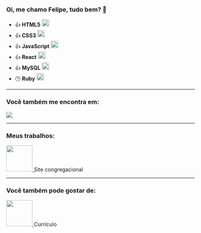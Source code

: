 ### Oi, me chamo Felipe, tudo bem? 👋

- 👍 **HTML5** <img width="20" height="20" src="https://cdn.jsdelivr.net/gh/devicons/devicon/icons/html5/html5-original.svg" />
- 👍 **CSS3** <img width="20" height="20" src="https://cdn.jsdelivr.net/gh/devicons/devicon/icons/css3/css3-original.svg" />
- 👍 **JavaScript** <img width="20" height="20" src="https://cdn.jsdelivr.net/gh/devicons/devicon/icons/javascript/javascript-original.svg" />
- 👍 **React** <img width="20" height="20" src="https://cdn.jsdelivr.net/gh/devicons/devicon/icons/react/react-original.svg" />
- 👍 **MySQL** <img width="20" height="20" src="https://cdn.jsdelivr.net/gh/devicons/devicon/icons/mysql/mysql-original.svg" />
- 🕑 **Ruby** <img width="20" height="20" src="https://cdn.jsdelivr.net/gh/devicons/devicon/icons/ruby/ruby-original.svg" />

________________________

### Você também me encontra em:
<a href="https://www.linkedin.com/in/felipe-perozini-moyano/" target="_blank">
<img src="https://img.shields.io/badge/linkedin-%230077B5.svg?style=for-the-badge&logo=linkedin&logoColor=white" />
</a>

________________________

### Meus trabalhos:
<div>
<a href="https://felipopm.github.io/iasd-cambe-central/" target="_blank">
<img src="https://icons.iconarchive.com/icons/vargas21/aquave-metal/128/Sites-icon.png" width="70" height="70">
</a>
Site congregacional

</div>

________________________

### Você também pode gostar de:

<div>
<a href="https://drive.google.com/file/d/1B8lRxAcTuQA28XDxelEVhPH8g3nmL0Fz/view?usp=sharing" target="_blank">
<img src="https://icons.iconarchive.com/icons/hopstarter/sleek-xp-basic/128/Document-icon.png" width="70" height="70">

</a>
Currículo

</div>


          
